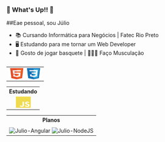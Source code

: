 ### 👋 What's Up!! 👋

##Eae pessoal, sou Júlio

 - 📚 Cursando Informática para Negócios | Fatec Rio Preto
 - 🖥️ Estudando para me tornar um Web Developer
 - 🏀 Gosto de jogar basquete | 🏋🏻‍♂️ Faço Musculação

<div>
 <table align="left">
   <tr colspan=2>
     <td>
       <img alt="Julio-HTML" src="https://raw.githubusercontent.com/devicons/devicon/master/icons/html5/html5-original.svg" style="max-width: 100%;" width="40" height="30" align="middle">
       <img alt="Julio-CSS" src="https://raw.githubusercontent.com/devicons/devicon/master/icons/css3/css3-original.svg" style="max-width: 100%;" width="40" height="30" align="middle">
     </td>
   </tr>
 </table>
 <table align="center">
     <th>Estudando</th>
   </tr>
   <tr align="center">
     <td>
       <img alt="Julio-Js" src="https://raw.githubusercontent.com/devicons/devicon/master/icons/javascript/javascript-plain.svg" style="max-width: 100%;" width="40" height="30" align="middle">
     </td>
   </tr>
 </table>
 <table algin="right">
   <tr>
     <th>Planos</th>
   </tr>
   <tr>
     <td>
       <img alt="Julio-Angular" src="https://img.shields.io/badge/JavaScript-323330?style=for-the-badge&logo=javascript&logoColor=F7DF1E" style="max-width: 100%;" width="80" height="60" align="middle">
       <img alt="Julio-NodeJS" src="https://img.shields.io/badge/Node.js-43853D?style=for-the-badge&logo=node.js&logoColor=white" style="max-width: 100%;" width="80" height="60" align="middle">
     </td>
   </tr>
 </table>
</div>
